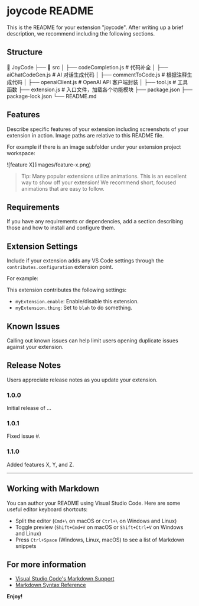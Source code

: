 # joycode README

This is the README for your extension "joycode". After writing up a brief description, we recommend including the following sections.

## Structure

📂 JoyCode
├── 📁 src
│   ├── codeCompletion.js        # 代码补全
│   ├── aiChatCodeGen.js         # AI 对话生成代码
│   ├── commentToCode.js         # 根据注释生成代码
│   ├── openaiClient.js          # OpenAI API 客户端封装
│   ├── tool.js                 # 工具函数
├── extension.js                 # 入口文件，加载各个功能模块
├── package.json
├── package-lock.json
└── README.md

## Features

Describe specific features of your extension including screenshots of your extension in action. Image paths are relative to this README file.

For example if there is an image subfolder under your extension project workspace:

\!\[feature X\]\(images/feature-x.png\)

> Tip: Many popular extensions utilize animations. This is an excellent way to show off your extension! We recommend short, focused animations that are easy to follow.

## Requirements

If you have any requirements or dependencies, add a section describing those and how to install and configure them.

## Extension Settings

Include if your extension adds any VS Code settings through the `contributes.configuration` extension point.

For example:

This extension contributes the following settings:

* `myExtension.enable`: Enable/disable this extension.
* `myExtension.thing`: Set to `blah` to do something.

## Known Issues

Calling out known issues can help limit users opening duplicate issues against your extension.

## Release Notes

Users appreciate release notes as you update your extension.

### 1.0.0

Initial release of ...

### 1.0.1

Fixed issue #.

### 1.1.0

Added features X, Y, and Z.

---

## Working with Markdown

You can author your README using Visual Studio Code.  Here are some useful editor keyboard shortcuts:

* Split the editor (`Cmd+\` on macOS or `Ctrl+\` on Windows and Linux)
* Toggle preview (`Shift+Cmd+V` on macOS or `Shift+Ctrl+V` on Windows and Linux)
* Press `Ctrl+Space` (Windows, Linux, macOS) to see a list of Markdown snippets

## For more information

* [Visual Studio Code's Markdown Support](http://code.visualstudio.com/docs/languages/markdown)
* [Markdown Syntax Reference](https://help.github.com/articles/markdown-basics/)

**Enjoy!**
